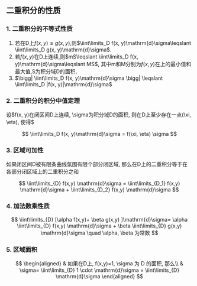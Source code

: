 ## 二重积分的性质

### 1. 二重积分的不等式性质

1. 若在D上$f(x, y) \leqslant g(x, y)$,则$\iint\limits_D f(x, y)\mathrm{d}\sigma\leqslant \iint\limits_D g(x, y)\mathrm{d}\sigma$.
2. 若$f(x, y)$在D上连续,则$mS\leqslant \iint\limits_D f(x, y)\mathrm{d}\sigma\leqslant MS$, 其中m和M分别为$f(x, y)$在上的最小值和最大值,S为积分域D的面积．
3. $\bigg| \iint\limits_D f(x, y)\mathrm{d}\sigma \bigg| \leqslant \iint\limits_D |f(x, y)|\mathrm{d}\sigma$

### 2. 二重积分的积分中值定理

设$f(x, y)在闭区间D上连续, \sigma为积分域D的面积, 则在D上至少存在一点(\xi, \eta), 使得$

$$
\iint\limits_D f(x, y)\mathrm{d}\sigma = f(\xi, \eta) \sigma
$$

### 3. 区域可加性

如果闭区间D被有限条曲线氛围有限个部分闭区域, 那么在D上的二重积分等于在各部分闭区域上的二重积分之和

$$
\iint\limits_{D} f(x,y) \mathrm{d}\sigma = \iint\limits_{D_1} f(x,y) \mathrm{d}\sigma + \iint\limits_{D_2} f(x,y) \mathrm{d}\sigma
$$

### 4. 加法数乘性质

$$
\iint\limits_{D} [\alpha f(x,y)+ \beta g(x,y) ]\mathrm{d}\sigma= \alpha \iint\limits_{D} f(x,y) \mathrm{d}\sigma + \beta \iint\limits_{D} g(x,y) \mathrm{d}\sigma \quad \alpha, \beta 为常数
$$

### 5. 区域面积

$$
\begin{aligned}
	& 如果在D上, f(x,y)=1, \sigma 为 D 的面积, 那么\\
	& \sigma= \iint\limits_{D} 1 \cdot \mathrm{d}\sigma = \iint\limits_{D} \mathrm{d}\sigma
\end{aligned}
$$
